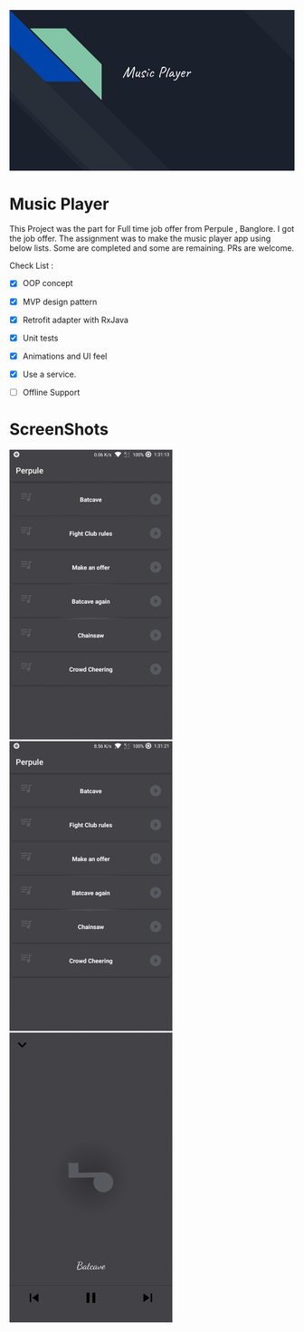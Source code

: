<p align="center">
 <img width="700" src="./music.jpeg">
</p>


# Music Player

This Project was the part for Full time job offer from Perpule , Banglore. I got the job offer. The assignment was to make the music player app using below lists. Some are completed and some are remaining. PRs are welcome. 

Check List : 

- [x] OOP concept

- [x] MVP design pattern

- [x] Retrofit adapter with RxJava

- [x] Unit tests

- [x] Animations and UI feel

- [x] Use a service.

- [ ] Offline Support

# ScreenShots
<p float="left">
  <img width="288" src="./screen1.jpg">
  <img width="288" src="./screen3.jpg">
  <img width="288" src="./screen2.jpg">
</p>
